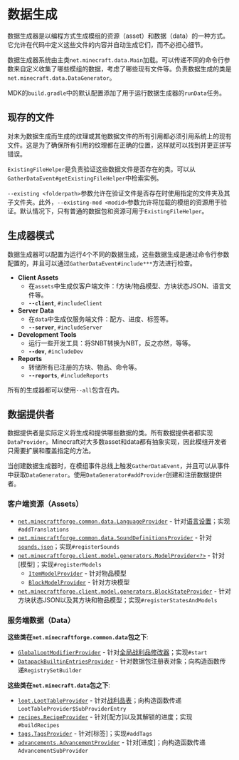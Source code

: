 数据生成
========

数据生成器是以编程方式生成模组的资源（asset）和数据（data）的一种方式。它允许在代码中定义这些文件的内容并自动生成它们，而不必担心细节。

数据生成器系统由主类`net.minecraft.data.Main`加载。可以传递不同的命令行参数来自定义收集了哪些模组的数据，考虑了哪些现有文件等。负责数据生成的类是`net.minecraft.data.DataGenerator`。

MDK的`build.gradle`中的默认配置添加了用于运行数据生成器的`runData`任务。

现存的文件
---------
对未为数据生成而生成的纹理或其他数据文件的所有引用都必须引用系统上的现有文件。这是为了确保所有引用的纹理都在正确的位置，这样就可以找到并更正拼写错误。

`ExistingFileHelper`是负责验证这些数据文件是否存在的类。可以从`GatherDataEvent#getExistingFileHelper`中检索实例。

`--existing <folderpath>`参数允许在验证文件是否存在时使用指定的文件夹及其子文件夹。此外，`--existing-mod <modid>`参数允许将加载的模组的资源用于验证。默认情况下，只有普通的数据包和资源可用于`ExistingFileHelper`。

生成器模式
---------

数据生成器可以配置为运行4个不同的数据生成，这些数据生成是通过命令行参数配置的，并且可以通过`GatherDataEvent#include***`方法进行检查。

* __Client Assets__
  * 在`assets`中生成仅客户端文件：f方块/物品模型、方块状态JSON、语言文件等。
  * __`--client`__, `#includeClient`
* __Server Data__
  * 在`data`中生成仅服务端文件：配方、进度、标签等。
  * __`--server`__, `#includeServer`
* __Development Tools__
  * 运行一些开发工具：将SNBT转换为NBT，反之亦然，等等。
  * __`--dev`__, `#includeDev`
* __Reports__
  * 转储所有已注册的方块、物品、命令等。
  * __`--reports`__, `#includeReports`

所有的生成器都可以使用`--all`包含在内。

数据提供者
---------

数据提供者是实际定义将生成和提供哪些数据的类。所有数据提供者都实现`DataProvider`。Minecraft对大多数asset和data都有抽象实现，因此模组开发者只需要扩展和覆盖指定的方法。

当创建数据生成器时，在模组事件总线上触发`GatherDataEvent`，并且可以从事件中获取`DataGenerator`。使用`DataGenerator#addProvider`创建和注册数据提供者。

### 客户端资源（Assets）
* [`net.minecraftforge.common.data.LanguageProvider`][langgen] - 针对[语言设置][lang]；实现`#addTranslations`
* [`net.minecraftforge.common.data.SoundDefinitionsProvider`][soundgen] - 针对[`sounds.json`][sounds]；实现`#registerSounds`
* [`net.minecraftforge.client.model.generators.ModelProvider<?>`][modelgen] - 针对[模型]；实现`#registerModels`
    * [`ItemModelProvider`][itemmodelgen] - 针对物品模型
    * [`BlockModelProvider`][blockmodelgen] - 针对方块模型
* [`net.minecraftforge.client.model.generators.BlockStateProvider`][blockstategen] - 针对方块状态JSON以及其方块和物品模型；实现`#registerStatesAndModels`

### 服务端数据（Data）

**这些类在`net.minecraftforge.common.data`包之下**:

* [`GlobalLootModifierProvider`][glmgen] - 针对[全局战利品修改器][glm]；实现`#start`
* [`DatapackBuiltinEntriesProvider`][datapackregistriesgen] - 针对数据包注册表对象；向构造函数传递`RegistrySetBuilder`

**这些类在`net.minecraft.data`包之下**:

* [`loot.LootTableProvider`][loottablegen] - 针对[战利品表][loottable]；向构造函数传递`LootTableProvider$SubProviderEntry`
* [`recipes.RecipeProvider`][recipegen] - 针对[配方]以及其解锁的进度；实现`#buildRecipes`
* [`tags.TagsProvider`][taggen] - 针对[标签]；实现`#addTags`
* [`advancements.AdvancementProvider`][advgen] - 针对[进度]；向构造函数传递`AdvancementSubProvider`

[langgen]: ./client/localization.md
[lang]: https://minecraft.fandom.com/wiki/Language
[soundgen]: ./client/sounds.md
[sounds]: https://minecraft.fandom.com/wiki/Sounds.json
[modelgen]: ./client/modelproviders.md
[models]: ../resources/client/models/index.md
[itemmodelgen]: ./client/modelproviders.md#itemmodelprovider
[blockmodelgen]: ./client/modelproviders.md#blockmodelprovider
[blockstategen]: ./client/modelproviders.md#block-state-provider
[glmgen]: ./server/glm.md
[glm]: ../resources/server/glm.md
[datapackregistriesgen]: ./server/datapackregistries.md
[loottablegen]: ./server/loottables.md
[loottable]: ../resources/server/loottables.md
[recipegen]: ./server/recipes.md
[recipes]: ../resources/server/recipes/index.md
[taggen]: ./server/tags.md
[tags]: ../resources/server/tags.md
[advgen]: ./server/advancements.md
[advancements]: ../resources/server/advancements.md
